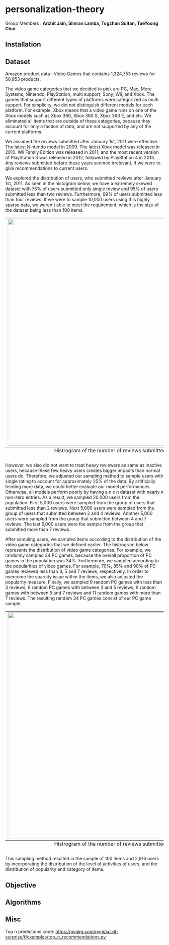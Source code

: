 # personalization-theory
 Group Members : **Archit Jain, Simran Lamba, Togzhan Sultan, TaeYoung Choi**

## Installation

## Dataset
Amazon product data : Video Games that contains 1,324,753 reviews for 50,953 products.


The video game categories that we decided to pick are PC, Mac, More Systems, Nintendo, PlayStation, multi support, Sony,
 Wii, and Xbox. The games that support different types of platforms were categorized as multi support. For simplicity,
 we did not distinguish different models for each platform. For example, Xbox means that a video game runs
 on one of the Xbox models such as Xbox 360, Xbox 360 S, Xbox 360 E, and etc. We eliminated all items that are outside
 of these categories, because they account for only a faction of data, and are not supported by any of the current
 platforms.

We assumed the reviews submitted after January 1st, 2011 were effective. The latest Nintendo model in 2009. The latest
Xbox model was released in 2010. Wii Family Edition was released in 2011, and the most recent version of PlayStation 3
was released in 2012, followed by PlayStation 4 in 2013. Any reviews submitted before these years seemed irrelevant, if
we were to give recommendations to current users.

We explored the distribution of users, who submitted reviews after January 1st, 2011. As seen in the histogram below, we have a extremely skewed dataset with 75% of users submitted only single review and 95% of users submitted less than two reviews. Furthermore, 99% of users submitted less than four reviews. If we were to sample 10,000 users using this highly sparse
 data, we weren't able to meet the requirement, which is the size of the dataset being less than 100 items.

<table class="image">
<caption align="bottom">Histrogram of the number of reviews submitted by users</caption>
<tr><td><img src="https://github.com/taeyoung-choi/personalization-theory/blob/master/plot/rating_distribution.png" width="720"></td></tr>
</table>

However, we also did not want to treat heavy reviewers as same as inactive users, because these few heavy users creates bigger
impacts than normal users do. Therefore, we adjusted our sampling method to sample users with single rating to account
 for approximately 25% of the data. By artificially feeding more data, we could better evaluate our model performances.
 Otherwise, all models perform poorly by having a n x n dataset with nearly n non-zero entries. As a result, we sampled 20,000 users from the population. First 5,000 users were sampled from the group of users that submitted less than 2 reviews. Next 5,000 users were sampled from the group of users that submitted between 2 and 4 reviews. Another 5,000 users were sampled from the group that submitted between 4 and 7 reviews. The last 5,000 users were the sample from the group that submitted more than 7 reviews.
 
After sampling users, we sampled items according to the distribution of the video game categories that we defined earlier. The histrogram below represents the distribution of video game categories. For example, we randomly sampled 34 PC games, because the overall proportion of PC games in the population was 34%. Furthermore, we sampled according to the popularities of video games. For example, 70%, 85% and 90% of PC games recieved less than 3, 5 and 7 reviews, respectively. In order to overcome the sparcity issue within the items, we also adjusted the popularity measure. Finally, we sampled 9 random PC games with less than 3 reviews, 9 random PC games with between 3 and 5 reviews, 9 random games with between 5 and 7 reviews and 11 random games with more than 7 reviews. The resulting random 34 PC games consist of our PC game sample.

<table class="image">
<caption align="bottom">Histrogram of the number of reviews submitted by users</caption>
<tr><td><img src="https://github.com/taeyoung-choi/personalization-theory/blob/master/plot/category_distribution.png" width="720"></td></tr>
</table>

This sampling method resulted in the sample of 100 items and 2,916 users by incorporating the distribution of the level of activities of users, and the distribution of popularity and category of items.


## Objective

## Algorithms


## Misc
 Top n predictions code: https://pypkg.com/pypi/scikit-surprise/f/examples/top_n_recommendations.py
